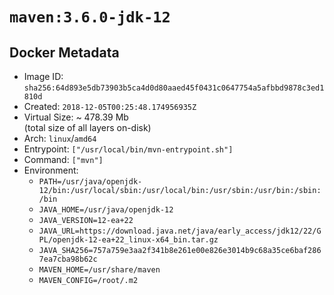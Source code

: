 # `maven:3.6.0-jdk-12`

## Docker Metadata

- Image ID: `sha256:64d893e5db73903b5ca4d0d80aaed45f0431c0647754a5afbbd9878c3ed1810d`
- Created: `2018-12-05T00:25:48.174956935Z`
- Virtual Size: ~ 478.39 Mb  
  (total size of all layers on-disk)
- Arch: `linux`/`amd64`
- Entrypoint: `["/usr/local/bin/mvn-entrypoint.sh"]`
- Command: `["mvn"]`
- Environment:
  - `PATH=/usr/java/openjdk-12/bin:/usr/local/sbin:/usr/local/bin:/usr/sbin:/usr/bin:/sbin:/bin`
  - `JAVA_HOME=/usr/java/openjdk-12`
  - `JAVA_VERSION=12-ea+22`
  - `JAVA_URL=https://download.java.net/java/early_access/jdk12/22/GPL/openjdk-12-ea+22_linux-x64_bin.tar.gz`
  - `JAVA_SHA256=757a759e3aa2f341b8e261e00e826e3014b9c68a35ce6baf2867ea7cba98b62c`
  - `MAVEN_HOME=/usr/share/maven`
  - `MAVEN_CONFIG=/root/.m2`
